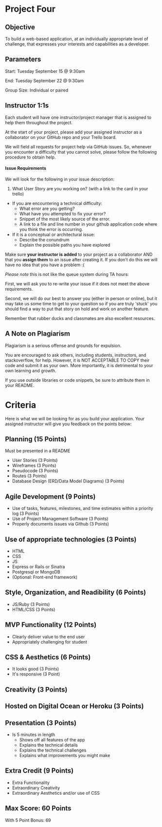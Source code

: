 # Project Four

## Objective

To build a web-based application, at an individually appropriate level of challenge, that expresses your interests and capabilities as a developer.

## Parameters

Start: Tuesday September 15 @ 9:30am

End: Tuesday September 22 @ 9:30am

Group Size: Individual or paired

## Instructor 1:1s

Each student will have one instructor/project manager that is assigned to help them throughout the project.

At the start of your project, please add your assigned instructor as a collaborator on your GitHub repo and your Trello board.

We will field all requests for project help via GitHub issues. So, whenever you encounter a difficulty that you cannot solve, please follow the following procedure to obtain help.

#### Issue Requirements

We will look for the following in your issue description:

1. What User Story are you working on? (with a link to the card in your trello)
* If you are encountering a technical difficulty:
  * What error are you getting?
  * What have you attempted to fix your error?
  * Snippet of the most likely source of the error.
  * A link to a file and line number in your github application code where you think the error is occurring.
* If it is a conceptual or architectural issue:
  * Describe the conundrum
  * Explain the possible paths you have explored

Make sure **your instructor is added** to your project as a collaborator AND that you **assign them** to an issue after creating it. If you don't do this we will have no idea that you have a problem :(

*Please note* this is not like the queue system during TA hours:

First, we will ask you to re-write your issue if it does not meet the above requirements.

Second, we will do our best to answer you (either in person or online), but it may take us some time to get to your question so if you are truly 'stuck' you should find a way to put that story on hold and work on another feature.

Remember that rubber ducks and classmates are also excellent resources.


## A Note on Plagiarism
Plagiarism is a serious offense and grounds for expulsion.

You are encouraged to ask others, including students, instructors, and stackoverflow, for help. However, it is NOT ACCEPTABLE TO COPY their code and submit it as your own. More importantly, it is detrimental to your own learning and growth.

If you use outside libraries or code snippets, be sure to attribute them in your README.

# Criteria

Here is what we will be looking for as you build your application. Your assigned instructor will give you feedback on the points below:

## Planning (15 Points)
Must be presented in a README

- User Stories (3 Points)
- Wireframes (3 Points)
- Pseudocode (3 Points)
- Routes (3 Points)
- Database Design (ERD/Data Model Diagrams) (3 Points)


## Agile Development (9 Points)

- Use of tasks, features, milestones, and time estimates within a priority log (3 Points)
- Use of Project Management Software (3 Points)
- Properly documents issues via Github (3 Points)

## Use of appropriate technologies (3 Points)

- HTML
- CSS
- JS
- Express or Rails or Sinatra
- Postgresql or MongoDB
- (Optional: Front-end framework)

## Style, Organization, and Readibility (6 Points)

- JS/Ruby (3 Points)
- HTML/CSS (3 Points)


## MVP Functionality (12 Points)

- Clearly deliver value to the end user
- Appropriately challenging for student

## CSS & Aesthetics (6 Points)

- It looks good (3 Points)
- It's responsive (3 Point)

## Creativity (3 Points)

## Hosted on Digital Ocean or Heroku (3 Points)

## Presentation (3 Points)

- Is 5 minutes in length
     - Shows off all features of the app
     - Explains the technical details
     - Explains the technical challenges
     - Explains what improvements you might make

## Extra Credit (9 Points)
- Extra Functionality
- Extraordinary Creativity
- Extraordinary Aesthetics and/or use of CSS

## Max Score: 60 Points
With 5 Point Bonus: 69

